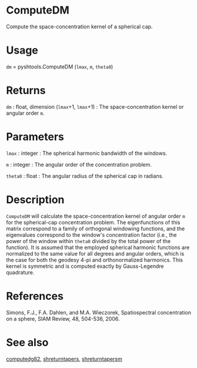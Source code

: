 # ComputeDM

Compute the space-concentration kernel of a spherical cap.

# Usage

`dm` = pyshtools.ComputeDM (`lmax`, `m`, `theta0`)

# Returns

`dm` : float, dimension (`lmax`+1, `lmax`+1)
:   The space-concentration kernel or angular order `m`.

# Parameters

`lmax` : integer
:   The spherical harmonic bandwidth of the windows.

`m` : integer
:   The angular order of the concentration problem.

`theta0` : float
:   The angular radius of the spherical cap in radians.

# Description

`ComputeDM` will calculate the space-concentration kernel of angular order `m` for the spherical-cap concentration problem. The eigenfunctions of this matrix correspond to a family of orthogonal windowing functions, and the eigenvalues correspond to the window's concentration factor (i.e., the power of the window within `theta0` divided by the total power of the function). It is assumed that the employed spherical harmonic functions are normalized to the same value for all degrees and angular orders, which is the case for both the geodesy 4-pi and orthonormalized harmonics. This kernel is symmetric and is computed exactly by Gauss-Legendre quadrature.

# References

Simons, F.J., F.A. Dahlen, and M.A. Wieczorek, Spatiospectral concentration on a sphere, SIAM Review, 48, 504-536, 2006.

# See also

[computedg82](pycomputedg82.html), [shreturntapers](pyshreturntapers.html), [shreturntapersm](pyshreturntapersm.html)
